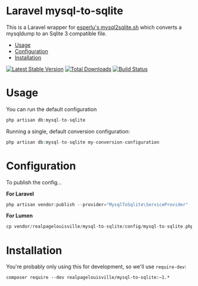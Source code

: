 # Laravel mysql-to-sqlite

This is a Laravel wrapper for [esperlu's mysql2sqlite.sh](https://gist.github.com/esperlu/943776) which converts a mysqldump to an Sqlite 3 compatible file.

* [Usage](#usage)
* [Configuration](#configuration)
* [Installation](#installation)

[![Latest Stable Version](https://poser.pugx.org/realpagelouisville/mysql-to-sqlite/v/stable.png)](https://packagist.org/packages/realpagelouisville/mysql-to-sqlite) [![Total Downloads](https://poser.pugx.org/realpagelouisville/mysql-to-sqlite/downloads.png)](https://packagist.org/packages/realpagelouisville/mysql-to-sqlite) [![Build Status](https://travis-ci.org/RealpageLouisville/mysql-to-sqlite.svg?branch=master)](https://travis-ci.org/realpagelouisville/mysql-to-sqlite)

# Usage

You can run the default configuration

```php
php artisan db:mysql-to-sqlite
```

Running a single, default conversion configuration:

```php
php artisan db:mysql-to-sqlite my-conversion-configuration
```

# Configuration

To publish the config...

**For Laravel**

```php
php artisan vendor:publish --provider="MysqlToSqlite\ServiceProvider"
```

**For Lumen**

```php
cp vendor/realpagelouisville/mysql-to-sqlite/config/mysql-to-sqlite.php config/mysql-to-sqlite.php
```

# Installation

You're probably only using this for development, so we'll use `require-dev`:

```
composer require --dev realpagelouisville/mysql-to-sqlite:~1.*
```
